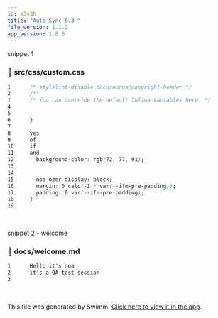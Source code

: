 ```yaml
---
id: x3v3h
title: "Auto Sync 0.3 "
file_version: 1.1.2
app_version: 1.8.0
---
```


snippet 1
<!-- NOTE-swimm-snippet: the lines below link your snippet to Swimm -->
### 📄 src/css/custom.css
```css
1      /* stylelint-disable docusaurus/copyright-header */
2      /**
3      /* You can override the default Infima variables here. */
4      
5      
6      }
7      
8      yes
9      of
10     if
11     and
12       background-color: rgb(72, 77, 91);
13       
14     
15       noa ozer display: block;
16       margin: 0 calc(-1 * var(--ifm-pre-padding));
17       padding: 0 var(--ifm-pre-padding);
18     }
19     
```

<br/>

snippet 2 - welcome
<!-- NOTE-swimm-snippet: the lines below link your snippet to Swimm -->
### 📄 docs/welcome.md
```markdown
1      Hello it's noa
2      it's a QA test session 
3      
```

<br/>

This file was generated by Swimm. [Click here to view it in the app](https://swimm-web-app.web.app/repos/Z2l0aHViJTNBJTNBTm9hUmVwbyUzQSUzQU5vYW96ZXI=/docs/x3v3h).
